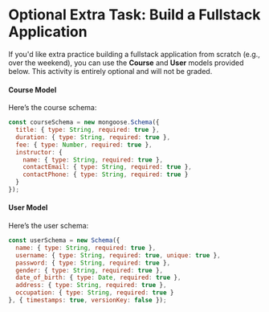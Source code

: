 # Optional Extra Task: Build a Fullstack Application

If you'd like extra practice building a fullstack application from scratch (e.g., over the weekend), you can use the **Course** and **User** models provided below. This activity is entirely optional and will not be graded.

#### Course Model

Here’s the course schema:

```javascript
const courseSchema = new mongoose.Schema({
  title: { type: String, required: true },
  duration: { type: String, required: true },
  fee: { type: Number, required: true },
  instructor: {
    name: { type: String, required: true },
    contactEmail: { type: String, required: true },
    contactPhone: { type: String, required: true }
  }
});
```

#### User Model

Here’s the user schema:

```js
const userSchema = new Schema({
  name: { type: String, required: true },
  username: { type: String, required: true, unique: true },
  password: { type: String, required: true },
  gender: { type: String, required: true },
  date_of_birth: { type: Date, required: true },
  address: { type: String, required: true },
  occupation: { type: String, required: true }
}, { timestamps: true, versionKey: false });
```
